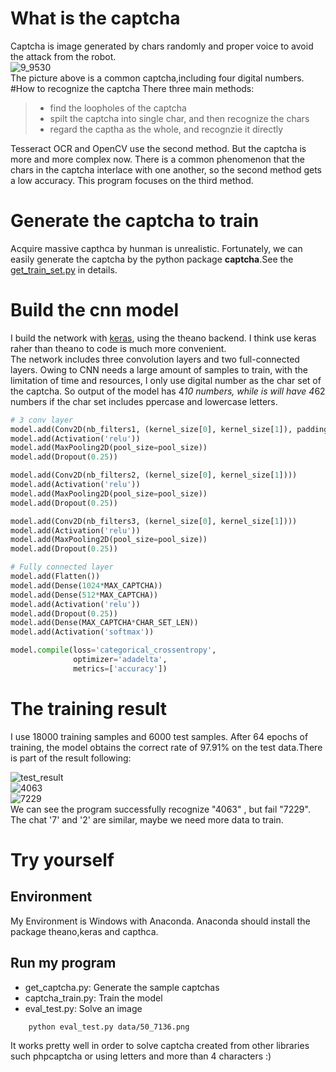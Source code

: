 # What is the captcha
Captcha is image  generated by chars randomly and proper voice to avoid the attack from the robot.   
![9_9530](https://cloud.githubusercontent.com/assets/5999851/21477290/41594870-cb7b-11e6-8d3e-4e0c24af37f1.jpg)    
The picture above is a common captcha,including four digital numbers.  
#How to recognize the captcha
There three main methods:
> * find the loopholes of the captcha
> * spilt the captcha into single char, and then recognize the chars
> * regard the captha as the whole, and recognzie it directly   

Tesseract OCR and OpenCV use the second method. But the captcha is more and more complex now. There is a common phenomenon that the chars in the captcha interlace with one another, so the second method gets a low accuracy. This program focuses on the third method. 

# Generate the captcha to train
Acquire massive capthca by hunman is unrealistic. Fortunately, we can easily generate the captcha by the python package **captcha**.See the [get_train_set.py](https://github.com/scnuhealthy/cnn_keras_captcha/blob/master/code/get_train_set.py) in details.

# Build the cnn model
I build the network with [keras](https://github.com/fchollet/keras), using the theano backend. I think use keras raher than theano to code is much more convenient.     
The network includes three convolution layers and two full-connected layers. Owing to CNN needs a large amount of samples to train, with the limitation of time and resources, I only use digital number as the char set of the captcha. So output of the model has 4*10 numbers, while is will have 4*62 numbers if the char set includes ppercase and lowercase letters.
```python
# 3 conv layer
model.add(Conv2D(nb_filters1, (kernel_size[0], kernel_size[1]), padding='valid', input_shape=input_shape))
model.add(Activation('relu'))
model.add(MaxPooling2D(pool_size=pool_size))
model.add(Dropout(0.25))

model.add(Conv2D(nb_filters2, (kernel_size[0], kernel_size[1])))
model.add(Activation('relu'))
model.add(MaxPooling2D(pool_size=pool_size))
model.add(Dropout(0.25))

model.add(Conv2D(nb_filters3, (kernel_size[0], kernel_size[1])))
model.add(Activation('relu'))
model.add(MaxPooling2D(pool_size=pool_size))
model.add(Dropout(0.25))

# Fully connected layer
model.add(Flatten())
model.add(Dense(1024*MAX_CAPTCHA))
model.add(Dense(512*MAX_CAPTCHA))
model.add(Activation('relu'))
model.add(Dropout(0.25))
model.add(Dense(MAX_CAPTCHA*CHAR_SET_LEN))
model.add(Activation('softmax'))

model.compile(loss='categorical_crossentropy',
              optimizer='adadelta',
              metrics=['accuracy'])
```

# The training result    
I use 18000 training samples and 6000 test samples. After 64 epochs of training, the model obtains the correct rate of 97.91% on the test data.There is part of the result following:    

![test_result](https://github.com/scnuhealthy/cnn_keras_captcha/blob/master/picture/test_result.jpg)  
![4063](https://github.com/scnuhealthy/cnn_keras_captcha/blob/master/picture/9_4063.jpg)    
![7229](https://github.com/scnuhealthy/cnn_keras_captcha/blob/master/picture/15_7229.jpg)   
We can see the program successfully recognize "4063" , but fail "7229". The chat '7' and '2' are similar, maybe we need more data to train.

# Try yourself
## Environment
My Environment is Windows with Anaconda. Anaconda should install the package theano,keras and capthca.
## Run my program
- get_captcha.py: Generate the sample captchas
- captcha_train.py: Train the model
- eval_test.py: Solve an image 
```
	python eval_test.py data/50_7136.png
```
It works pretty well in order to solve captcha created from other libraries such phpcaptcha or using letters and more than 4 characters :)
